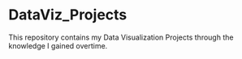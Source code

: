 # DataViz_Projects
This repository contains my Data Visualization Projects through the knowledge I gained overtime.
